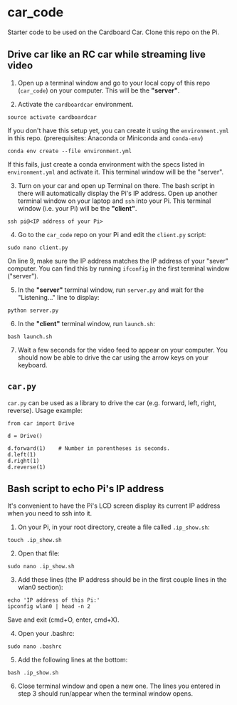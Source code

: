 # car_code
Starter code to be used on the Cardboard Car. Clone this repo on the Pi.

## Drive car like an RC car while streaming live video

1. Open up a terminal window and go to your local copy of this repo (`car_code`) on your computer. This will be the **"server"**.

2. Activate the `cardboardcar` environment. 
```
source activate cardboardcar
```
If you don't have this setup yet, you can create it using the `environment.yml` in this repo.
(prerequisites: Anaconda or Miniconda and `conda-env`)
```
conda env create --file environment.yml
```
If this fails, just create a conda environment with the specs listed in `environment.yml` and activate it. This terminal window will be the "server".

3. Turn on your car and open up Terminal on there. The bash script in there will automatically display the Pi's IP address. Open up another terminal window on your laptop and `ssh` into your Pi. This terminal window (i.e. your Pi) will be the **"client"**.
```
ssh pi@<IP address of your Pi>
```

4. Go to the `car_code` repo on your Pi and edit the `client.py` script:
```
sudo nano client.py
```
On line 9, make sure the IP address matches the IP address of your "sever" computer. You can find this by running `ifconfig` in the first terminal window ("server").

5. In the **"server"** terminal window, run `server.py` and wait for the "Listening..." line to display:
```
python server.py
```

6. In the **"client"** terminal window, run `launch.sh`:
```
bash launch.sh
```

7. Wait a few seconds for the video feed to appear on your computer. You should now be able to drive the car using the arrow keys on your keyboard.

## `car.py`
`car.py` can be used as a library to drive the car (e.g. forward, left, right, reverse). Usage example:
```
from car import Drive

d = Drive()

d.forward(1) 	# Number in parentheses is seconds.
d.left(1)
d.right(1)
d.reverse(1)
```

## Bash script to echo Pi's IP address 
It's convenient to have the Pi's LCD screen display its current IP address when you need to ssh into it.

1. On your Pi, in your root directory, create a file called `.ip_show.sh`:
```
touch .ip_show.sh
```

2. Open that file:
```
sudo nano .ip_show.sh
```

3. Add these lines (the IP address should be in the first couple lines in the wlan0 section):
```
echo 'IP address of this Pi:'
ipconfig wlan0 | head -n 2
```
Save and exit (cmd+O, enter, cmd+X).

4. Open your .bashrc:
```
sudo nano .bashrc
```

5. Add the following lines at the bottom:
```
bash .ip_show.sh
```

6. Close terminal window and open a new one. The lines you entered in step 3 should run/appear when the terminal window opens.
